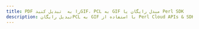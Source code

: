 ---title: PDF را به  تبدیل کنیدGIF، PCL به GIF مبدل رایگان یا Perl SDKdescription: تبدیل رایگانPCL به GIF با استفاده از Perl Cloud APIs & SDK همچنین اسناد PDF را در Cloud ایجاد، ویرایش و رندر کنید.---